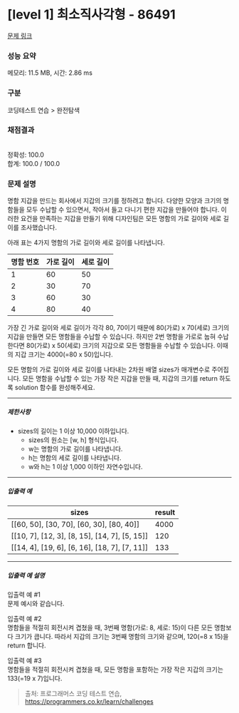 # [level 1] 최소직사각형 - 86491 

[문제 링크](https://school.programmers.co.kr/learn/courses/30/lessons/86491) 

### 성능 요약

메모리: 11.5 MB, 시간: 2.86 ms

### 구분

코딩테스트 연습 > 완전탐색

### 채점결과

<br/>정확성: 100.0<br/>합계: 100.0 / 100.0

### 문제 설명

<p style="user-select: auto;">명함 지갑을 만드는 회사에서 지갑의 크기를 정하려고 합니다. 다양한 모양과 크기의 명함들을 모두 수납할 수 있으면서, 작아서 들고 다니기 편한 지갑을 만들어야 합니다. 이러한 요건을 만족하는 지갑을 만들기 위해 디자인팀은 모든 명함의 가로 길이와 세로 길이를 조사했습니다.</p>

<p style="user-select: auto;">아래 표는 4가지 명함의 가로 길이와 세로 길이를 나타냅니다.</p>
<table class="table" style="user-select: auto;">
        <thead style="user-select: auto;"><tr style="user-select: auto;">
<th style="user-select: auto;">명함 번호</th>
<th style="user-select: auto;">가로 길이</th>
<th style="user-select: auto;">세로 길이</th>
</tr>
</thead>
        <tbody style="user-select: auto;"><tr style="user-select: auto;">
<td style="user-select: auto;">1</td>
<td style="user-select: auto;">60</td>
<td style="user-select: auto;">50</td>
</tr>
<tr style="user-select: auto;">
<td style="user-select: auto;">2</td>
<td style="user-select: auto;">30</td>
<td style="user-select: auto;">70</td>
</tr>
<tr style="user-select: auto;">
<td style="user-select: auto;">3</td>
<td style="user-select: auto;">60</td>
<td style="user-select: auto;">30</td>
</tr>
<tr style="user-select: auto;">
<td style="user-select: auto;">4</td>
<td style="user-select: auto;">80</td>
<td style="user-select: auto;">40</td>
</tr>
</tbody>
      </table>
<p style="user-select: auto;">가장 긴 가로 길이와 세로 길이가 각각 80, 70이기 때문에 80(가로) x 70(세로) 크기의 지갑을 만들면 모든 명함들을 수납할 수 있습니다. 하지만 2번 명함을 가로로 눕혀 수납한다면 80(가로) x 50(세로) 크기의 지갑으로 모든 명함들을 수납할 수 있습니다. 이때의 지갑 크기는 4000(=80 x 50)입니다.</p>

<p style="user-select: auto;">모든 명함의 가로 길이와 세로 길이를 나타내는 2차원 배열 sizes가 매개변수로 주어집니다. 모든 명함을 수납할 수 있는 가장 작은 지갑을 만들 때, 지갑의 크기를 return 하도록 solution 함수를 완성해주세요.</p>

<hr style="user-select: auto;">

<h5 style="user-select: auto;">제한사항</h5>

<ul style="user-select: auto;">
<li style="user-select: auto;">sizes의 길이는 1 이상 10,000 이하입니다.

<ul style="user-select: auto;">
<li style="user-select: auto;">sizes의 원소는 [w, h] 형식입니다.</li>
<li style="user-select: auto;">w는 명함의 가로 길이를 나타냅니다.</li>
<li style="user-select: auto;">h는 명함의 세로 길이를 나타냅니다.</li>
<li style="user-select: auto;">w와 h는 1 이상 1,000 이하인 자연수입니다.</li>
</ul></li>
</ul>

<hr style="user-select: auto;">

<h5 style="user-select: auto;">입출력 예</h5>
<table class="table" style="user-select: auto;">
        <thead style="user-select: auto;"><tr style="user-select: auto;">
<th style="user-select: auto;">sizes</th>
<th style="user-select: auto;">result</th>
</tr>
</thead>
        <tbody style="user-select: auto;"><tr style="user-select: auto;">
<td style="user-select: auto;">[[60, 50], [30, 70], [60, 30], [80, 40]]</td>
<td style="user-select: auto;">4000</td>
</tr>
<tr style="user-select: auto;">
<td style="user-select: auto;">[[10, 7], [12, 3], [8, 15], [14, 7], [5, 15]]</td>
<td style="user-select: auto;">120</td>
</tr>
<tr style="user-select: auto;">
<td style="user-select: auto;">[[14, 4], [19, 6], [6, 16], [18, 7], [7, 11]]</td>
<td style="user-select: auto;">133</td>
</tr>
</tbody>
      </table>
<hr style="user-select: auto;">

<h5 style="user-select: auto;">입출력 예 설명</h5>

<p style="user-select: auto;">입출력 예 #1<br style="user-select: auto;">
문제 예시와 같습니다.</p>

<p style="user-select: auto;">입출력 예 #2<br style="user-select: auto;">
명함들을 적절히 회전시켜 겹쳤을 때, 3번째 명함(가로: 8, 세로: 15)이 다른 모든 명함보다 크기가 큽니다. 따라서 지갑의 크기는 3번째 명함의 크기와 같으며, 120(=8 x 15)을 return 합니다.</p>

<p style="user-select: auto;">입출력 예 #3<br style="user-select: auto;">
명함들을 적절히 회전시켜 겹쳤을 때, 모든 명함을 포함하는 가장 작은 지갑의 크기는 133(=19 x 7)입니다.</p>


> 출처: 프로그래머스 코딩 테스트 연습, https://programmers.co.kr/learn/challenges